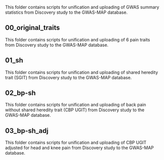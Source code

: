 This folder contains scripts for unification and uploading of GWAS summary statistics from Discovery study to the GWAS-MAP database.

## 00_original_traits
This folder contains scripts for unification and uploading of 6 pain traits from Discovery study to the GWAS-MAP database.

## 01_sh
This folder contains scripts for unification and uploading of shared heredity trait (SGIT) from Discovery study to the GWAS-MAP database.

## 02_bp-sh
This folder contains scripts for unification and uploading of back pain without shared heredity trait (CBP UGIT) from Discovery study to the GWAS-MAP database.

## 03_bp-sh_adj
This folder contains scripts for unification and uploading of CBP UGIT adjusted for head and knee pain from Discovery study to the GWAS-MAP database.
